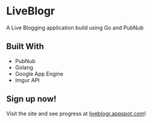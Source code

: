 # LiveBlogr

A Live Blogging application build using Go and PubNub

## Built With

- PubNub
- Golang
- Google App Engine
- Imgur API

## Sign up now!

Visit the site and see progress at [liveblogr.appspot.com](liveblogr.appspot.com)!